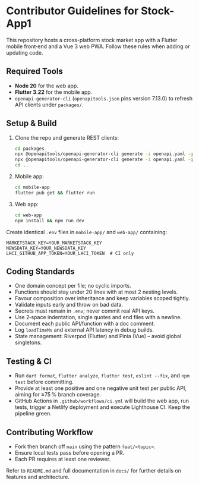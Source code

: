 # Contributor Guidelines for Stock-App1

This repository hosts a cross-platform stock market app with a Flutter mobile front‑end and a Vue 3 web PWA.  Follow these rules when adding or updating code.

## Required Tools
- **Node 20** for the web app.
- **Flutter 3.22** for the mobile app.
- `openapi-generator-cli` (`openapitools.json` pins version 7.13.0) to refresh API clients under `packages/`.

## Setup & Build
1. Clone the repo and generate REST clients:
   ```bash
   cd packages
   npx @openapitools/openapi-generator-cli generate -i openapi.yaml -g typescript-fetch -o generated-ts
   npx @openapitools/openapi-generator-cli generate -i openapi.yaml -g dart-dio -o generated-dart
   cd ..
   ```
2. Mobile app:
   ```bash
   cd mobile-app
   flutter pub get && flutter run
   ```
3. Web app:
   ```bash
   cd web-app
   npm install && npm run dev
   ```

Create identical `.env` files in `mobile-app/` and `web-app/` containing:
```
MARKETSTACK_KEY=YOUR_MARKETSTACK_KEY
NEWSDATA_KEY=YOUR_NEWSDATA_KEY
LHCI_GITHUB_APP_TOKEN=YOUR_LHCI_TOKEN  # CI only
```

## Coding Standards
- One domain concept per file; no cyclic imports.
- Functions should stay under 20 lines with at most 2 nesting levels.
- Favour composition over inheritance and keep variables scoped tightly.
- Validate inputs early and throw on bad data.
- Secrets must remain in `.env`; never commit real API keys.
- Use 2‑space indentation, single quotes and end files with a newline.
- Document each public API/function with a doc comment.
- Log `loadTimeMs` and external API latency in debug builds.
- State management: Riverpod (Flutter) and Pinia (Vue) – avoid global singletons.

## Testing & CI
- Run `dart format`, `flutter analyze`, `flutter test`, `eslint --fix`, and `npm test` before committing.
- Provide at least one positive and one negative unit test per public API, aiming for ≥75 % branch coverage.
- GitHub Actions in `.github/workflows/ci.yml` will build the web app, run tests, trigger a Netlify deployment and execute Lighthouse CI. Keep the pipeline green.

## Contributing Workflow
- Fork then branch off `main` using the pattern `feat/<topic>`.
- Ensure local tests pass before opening a PR.
- Each PR requires at least one reviewer.

Refer to `README.md` and full documentation in `docs/` for further details on features and architecture.
